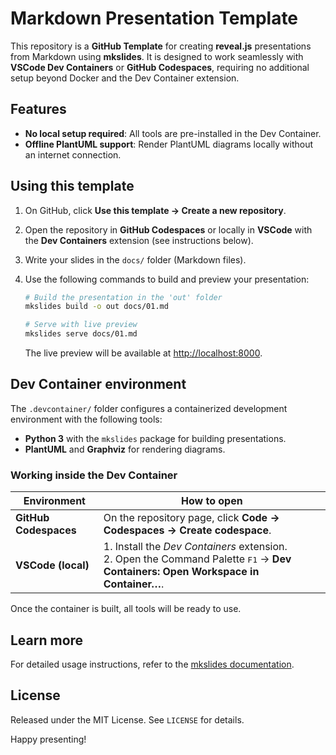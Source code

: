 # Markdown Presentation Template

This repository is a **GitHub Template** for creating **reveal.js** presentations from Markdown using **mkslides**. It is designed to work seamlessly with **VSCode Dev Containers** or **GitHub Codespaces**, requiring no additional setup beyond Docker and the Dev Container extension.

## Features

- **No local setup required**: All tools are pre-installed in the Dev Container.
- **Offline PlantUML support**: Render PlantUML diagrams locally without an internet connection.

## Using this template

1. On GitHub, click **Use this template → Create a new repository**.
2. Open the repository in **GitHub Codespaces** or locally in **VSCode** with the **Dev Containers** extension (see instructions below).
3. Write your slides in the `docs/` folder (Markdown files).
4. Use the following commands to build and preview your presentation:

   ```bash
   # Build the presentation in the 'out' folder
   mkslides build -o out docs/01.md

   # Serve with live preview
   mkslides serve docs/01.md
   ```

   The live preview will be available at <http://localhost:8000>.

## Dev Container environment

The `.devcontainer/` folder configures a containerized development environment with the following tools:

- **Python 3** with the `mkslides` package for building presentations.
- **PlantUML** and **Graphviz** for rendering diagrams.

### Working inside the Dev Container

| Environment           | How to open                                                                                                                                                               |
| --------------------- | ------------------------------------------------------------------------------------------------------------------------------------------------------------------------- |
| **GitHub Codespaces** | On the repository page, click **Code → Codespaces → Create codespace**.                                                                                                   |
| **VSCode (local)**    | 1. Install the *Dev Containers* extension.<br>2. Open the Command Palette <kbd>F1</kbd> → **Dev Containers: Open Workspace in Container…**. |

Once the container is built, all tools will be ready to use.

## Learn more

For detailed usage instructions, refer to the [mkslides documentation](https://github.com/MartenBE/mkslides).

## License

Released under the MIT License. See `LICENSE` for details.

Happy presenting!
